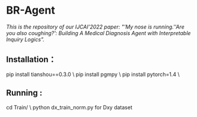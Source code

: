 # BR-Agent

*This is the repository of our IJCAI'2022 paper: "'My nose is running.''Are you also coughing?': Building A Medical Diagnosis Agent with Interpretable Inquiry Logics".*

## Installation：

pip install tianshou==0.3.0 \\ 
pip install pgmpy  \\
pip install pytorch=1.4 \\

## Running :

cd Train/  \\
python dx_train_norm.py for Dxy dataset
